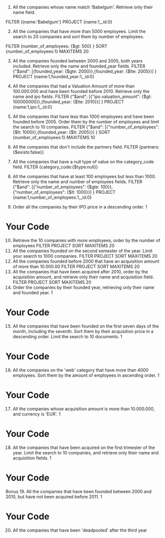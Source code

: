 1. All the companies whose name match 'Babelgum'. Retrieve only their name field.

FILTER ({name:'Babelgum'}
PROJECT {name:1,_id:0}

2. All the companies that have more than 5000 employees. Limit the search to 20 companies and sort them by number of employees.

FILTER {number_of_employees: {$gt: 500} }
SORT {number_of_employees:1}
MAXITEMS 20

3. All the companies founded between 2000 and 2005, both years included. Retrieve only the name and founded_year fields.
FILTER {"$and": [{founded_year: {$gte: 2000}},{founded_year: {$lte: 2005}}] }
PROJECT  {name:1,founded_year:1,_id:0}


4. All the companies that had a Valuation Amount of more than 100.000.000 and have been founded before 2010. Retrieve only the name and ipo fields.
FILTER  {"$and": [{"ipo.valuation_amount": {$gt: 100000000}},{founded_year: {$lte: 2010}}] } 
PROJECT  {name:1,ipo:1,_id:0}



5. All the companies that have less than 1000 employees and have been founded before 2005. Order them by the number of employees and limit the search to 10 companies.
FILTER  {"$and": [{"number_of_employees": {$lt: 1000}},{founded_year: {$lt: 2005}}] } 
SORT {number_of_employees:1}
MAXITEMS 10

6. All the companies that don't include the partners field.
FILTER {partners:{$exists:false}}
 

7. All the companies that have a null type of value on the category_code field.
FILTER  {category_code:{$type:null}}

8. All the companies that have at least 100 employees but less than 1000. Retrieve only the name and number of employees fields.
FILTER {"$and": [{"number_of_employees": {$gte: 100}},{"number_of_employees": {$lt: 1000}}] } 
PROJECT {name:1,number_of_employees:1,_id:0}

9. Order all the companies by their IPO price in a descending order.
1
# Your Code
10. Retrieve the 10 companies with more employees, order by the number of employees
FILTER 
PROJECT
SORT 
MAXITEMS 20
11. All the companies founded on the second semester of the year. Limit your search to 1000 companies.
FILTER 
PROJECT
SORT 
MAXITEMS 20
12. All the companies founded before 2000 that have an acquisition amount of more than 10.000.00
FILTER 
PROJECT
SORT 
MAXITEMS 20
13. All the companies that have been acquired after 2010, order by the acquisition amount, and retrieve only their name and acquisition field.
FILTER 
PROJECT
SORT 
MAXITEMS 20
14. Order the companies by their founded year, retrieving only their name and founded year.
1
# Your Code
15. All the companies that have been founded on the first seven days of the month, including the seventh. Sort them by their acquisition price in a descending order. Limit the search to 10 documents.
1
# Your Code
16. All the companies on the 'web' category that have more than 4000 employees. Sort them by the amount of employees in ascending order.
1
# Your Code
17. All the companies whose acquisition amount is more than 10.000.000, and currency is 'EUR'.
1
# Your Code
18. All the companies that have been acquired on the first trimester of the year. Limit the search to 10 companies, and retrieve only their name and acquisition fields.
1
# Your Code
Bonus
19. All the companies that have been founded between 2000 and 2010, but have not been acquired before 2011.
1
# Your Code
20. All the companies that have been 'deadpooled' after the third year